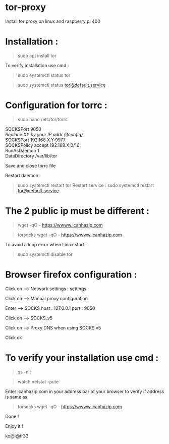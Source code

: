 # tor-proxy

Install tor proxy on linux and raspberry pi 400

# Installation :
>sudo apt install tor

To verify installation use cmd :
>sudo systemctl status tor

>sudo systemctl status tor@default.service

# Configuration for torrc :
>sudo nano /etc/tor/torrc

SOCKSPort 9050 \
*Replace XY by your IP addr (ifconfig)* \
SOCKSPort 192.168.X.Y:9977 \
SOCKSPolicy accept 192.168.X.0/16 \
RunAsDaemon 1 \
DataDirectory /var/lib/tor 

Save and close torrc file

Restart daemon :
>sudo systemctl restart tor
Restart service :
>sudo systemctl restart tor@default.service

# The 2 public ip must be different :

>wget -qO - https://wwww.icanhazip.com

>torsocks wget -qO - https://wwww.icanhazip.com

To avoid a loop error when Linux start :
>sudo systemctl disable tor

# Browser firefox configuration :

Click on --> Network settings : settings

Click on --> Manual proxy configuration

Enter --> SOCKS host : 127.0.0.1  port : 9050

Click on --> SOCKS_v5

Click on --> Proxy DNS when using SOCKS v5

Click ok

# To verify your installation use cmd :
>ss -nlt

>watch netstat -pute

Enter icanhazip.com in your address bar of your browser to verify if address is same as 
>torsocks wget -qO - https://wwww.icanhazip.com

Done !

Enjoy it !

ko@l@tr33
